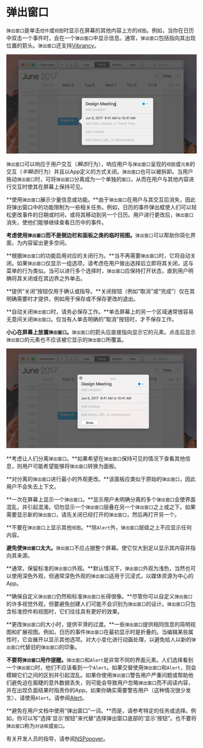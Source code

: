 # 弹出窗口

`弹出窗口`是单击`控件`或`视图`时显示在屏幕的其他内容上方的`视图`。例如，当你在日历中双击一个事件时，会在一个`弹出窗口`中显示信息。通常，`弹出窗口`包括指向其出现位置的箭头。`弹出窗口`还支持[Vibrancy](../VisualDesign/Translucency)。

![](./popover_2x.png)

`弹出窗口`可以响应于用户交互（*瞬态*行为），响应用户与`弹出窗口`呈现的`视图`或`元素`的交互（*半瞬态*行为）并且以App定义的方式关闭。`弹出窗口`也可以被拆卸。当用户拖动`弹出窗口`时，可将`弹出窗口`分离成为一个单独的`窗口`，从而在用户与其他内容进行交互时使其在屏幕上保持可见。

**使用`弹出窗口`展示少量信息或功能。**由于`弹出窗口`在用户与其交互后消失，因此将弹出窗口中的功能限制为一些相关任务。例如，日历的事件弹出框使人们可以轻松更改事件的日期或时间，或将其移动到另一个日历。用户进行更改后，`弹出窗口`消失，使他们能够继续查看日历中的事件。

**考虑使用`弹出窗口`而不是侧边栏和面板之类的临时视图。**`弹出窗口`可以帮助你简化界面，为内容留出更多空间。

**根据`弹出窗口`的功能启用对应的关闭行为。**当不再需要`弹出窗口`时，它将自动关闭。如果`弹出窗口`仅显示一组选项，请考虑在用户做出选择后立即将其关闭，这与菜单的行为类似。当可以进行多个选择时，`弹出窗口`应保持打开状态，直到用户明确将其关闭或在其边界之外单击。

**提供“关闭”按钮仅用于确认或指导。**关闭按钮（例如“取消”或“完成”）仅在其明确需要时才提供，例如用于保存或不保存更改的退出。

**自动关闭`弹出窗口`时，请务必保存工作。**单击屏幕上的另一个区域通常很容易无意间关闭`弹出窗口`。仅当有人单击明确的“取消”按钮时，才不保存工作。

**小心在屏幕上放置`弹出窗口`。**`弹出窗口`的箭头应直接指向显示它的元素。点击后显示`弹出窗口`的元素也不应该被它显示的`弹出窗口`所覆盖。

![](./popoverDetached_2x.png)

**考虑让人们分离`弹出窗口`。**如果希望在`弹出窗口`保持可见的情况下查看其他信息，则用户可能希望能够将`弹出窗口`转换为面板。

**对分离的`弹出窗口`进行最小的外观更改。**该面板应类似于原始的`弹出窗口`，因此用户不会失去上下文。

**一次在屏幕上显示一个`弹出窗口`。**显示用户未明确分离的多个`弹出窗口`会使界面混乱，并引起混淆。切勿显示一个`弹出窗口`层叠在另一个`弹出窗口`之上或之下。如果需要显示新的`弹出窗口`，请先关闭已经打开的`弹出窗口`，然后再打开另一个。

**不要在`弹出窗口`上显示其他`视图`。**除`Alert`外，`弹出窗口`层级之上不应显示任何内容。

**避免使`弹出窗口`太大。**`弹出窗口`不应占据整个屏幕。使它仅大到足以显示其内容并指向其来源。

**通常，保留标准的`弹出窗口`外观。**默认情况下，`弹出窗口`外观为浅色，当然也可以使用深色外观，但通常深色外观的`弹出窗口`适用于沉浸式，以媒体资源为中心的App。

**确保自定义`弹出窗口`仍然和标准`弹出窗口`长得很像。**尽管你可以自定义`弹出窗口`的许多视觉外观，但要避免创建人们可能不会识别为`弹出窗口`的设计。`弹出窗口`只包含标准控件和视图时，它们往往具有更好的效果。

**更改`弹出窗口`的大小时，提供平滑的过渡。**一些`弹出窗口`提供相同信息的简明视图和扩展视图。例如，日历的事件`弹出窗口`在最初显示时是折叠的。当编辑某些属性时，它会展开以显示其他选项。对大小变化进行动画处理，以避免给人以新的`弹出窗口`代替旧的`弹出窗口`的印象。

**不要将`弹出窗口`用作提醒。**`弹出窗口`和`Alert`是非常不同的界面元素。人们选择看到一个`弹出窗口`时，他们不应该看到一个`Alert`。如果交替使用`弹出窗口`和`Alert`，则会模糊它们之间的区别并引起混乱。如果你使用`弹出窗口`警告用户严重问题或帮助他们避免迫在眉睫的意外数据丢失，则可能会导致用户忽略`弹出窗口`而不阅读内容，并在出现负面结果时指责你的App。如果你确实需要警告用户（这种情况很少发生），请使用`Alert`。请参阅[Alert]()。

**避免在用户文档中使用“弹出窗口”一词。**而是，请参考特定的任务或选择。例如，你可以写“选择'显示'按钮”来代替“选择弹出窗口底部的'显示'按钮”。也不要将`弹出窗口`称为`对话框`或`窗口`。

有关开发人员的指导，请参阅[NSPopover](../../AppFrameworks/AppKit/UserInterface/WindowsPanelsAndScreens/Popovers/NSPopover/)。
